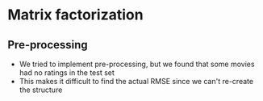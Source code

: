 # Matrix factorization
## Pre-processing
- We tried to implement pre-processing, but we found that some movies had no ratings in the test set
- This makes it difficult to find the actual RMSE since we can't re-create the structure